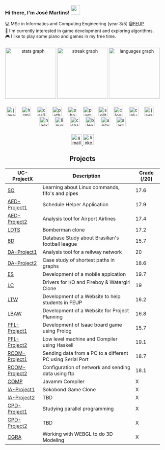 ### Hi there, I'm José Martins! <img src="https://raw.githubusercontent.com/MartinHeinz/MartinHeinz/master/wave.gif" width="30px">

<!--- Brief description ---> 
:computer: MSc in Informatics and Computing Engineering (year 3/5) [@FEUP](https://sigarra.up.pt/feup/pt/web_page.inicial) <br />
:telescope: I'm currently interested in game development and exploring algorithms. <br />
:video_game: I like to play some piano and games in my free time. <br />

###

<div align="center">
  <img src="https://github-readme-stats.vercel.app/api?username=ZeAntonioM&hide_title=true&hide_rank=true&show_icons=true&include_all_commits=true&count_private=true&disable_animations=false&theme=dracula&locale=en&hide_border=true" height="165" alt="stats graph"  />
  <img src="https://streak-stats.demolab.com?user=ZeAntonioM&locale=en&mode=weekly&theme=dracula&hide_border=true&border_radius=5" height="165" alt="streak graph"  />
  <img src="https://github-readme-stats.vercel.app/api/top-langs?username=ZeAntonioM&locale=en&hide_title=true&layout=compact&card_width=320&langs_count=6&theme=dracula&hide_border=true" height="165" alt="languages graph"  />
</div>

###

<div align="center">
  <img src="https://cdn.jsdelivr.net/gh/devicons/devicon/icons/javascript/javascript-original.svg" height="30" alt="javascript logo"  />
  <img width="12" />
  <img src="https://cdn.jsdelivr.net/gh/devicons/devicon/icons/html5/html5-original.svg" height="30" alt="html5 logo"  />
  <img width="12" />
  <img src="https://cdn.jsdelivr.net/gh/devicons/devicon/icons/css3/css3-original.svg" height="30" alt="css3 logo"  />
  <img width="12" />
  <img src="https://cdn.jsdelivr.net/gh/devicons/devicon/icons/python/python-original.svg" height="30" alt="python logo"  />
  <img width="12" />
  <img src="https://cdn.jsdelivr.net/gh/devicons/devicon/icons/php/php-original.svg" height="30" alt="php logo"  />
  <img width="12" />
  <img src="https://cdn.jsdelivr.net/gh/devicons/devicon/icons/postgresql/postgresql-original.svg" height="30" alt="postgresql logo"  />
  <img width="12" />
  <img src="https://cdn.jsdelivr.net/gh/devicons/devicon/icons/sqlite/sqlite-original.svg" height="30" alt="sqlite logo"  />
  <img width="12" />
  <img src="https://cdn.jsdelivr.net/gh/devicons/devicon/icons/c/c-original.svg" height="30" alt="c logo"  />
  <img width="12" />
  <img src="https://cdn.jsdelivr.net/gh/devicons/devicon/icons/cplusplus/cplusplus-original.svg" height="30" alt="cplusplus logo"  />
  <img width="12" />
  <img src="https://cdn.jsdelivr.net/gh/devicons/devicon/icons/java/java-original.svg" height="30" alt="java logo"  />
  <img width="12" />
  <img src="https://cdn.jsdelivr.net/gh/devicons/devicon/icons/haskell/haskell-original.svg" height="30" alt="haskell logo"  />
  <img width="12" />
  <img src="https://cdn.jsdelivr.net/gh/devicons/devicon/icons/linux/linux-original.svg" height="30" alt="linux logo"  />
  <img width="12" />
  <img src="https://cdn.jsdelivr.net/gh/devicons/devicon/icons/csharp/csharp-original.svg" height="30" alt="csharp logo"  />
  <img width="12" />
  <img src="https://cdn.simpleicons.org/blender/F5792A" height="30" alt="blender logo"  />
  <img width="12" />
  <img src="https://cdn.simpleicons.org/unity/FFFFFF" height="30" alt="unity logo"  />
  <img width="12" />
  <img src="https://cdn.jsdelivr.net/gh/devicons/devicon/icons/aarch64/aarch64-original.svg" height="30" alt="aarch64 logo"  />
</div>

###

<div align="center">
  <a href="joseapmartins2003@gmail.com" target="_blank">
    <img src="https://img.shields.io/static/v1?message=Gmail&logo=gmail&label=&color=D14836&logoColor=white&labelColor=&style=for-the-badge" height="35" alt="gmail logo"  />
  </a>
  <a href="https://www.linkedin.com/in/zeantoniom/" target="_blank">
    <img src="https://img.shields.io/static/v1?message=LinkedIn&logo=linkedin&label=&color=0077B5&logoColor=white&labelColor=&style=for-the-badge" height="35" alt="linkedin logo"  />
  </a>
</div>

<div align = "center" >

<h2 align = "center" >Projects</h2>
<p align = "center">

| UC-ProjectX   | Description                                                                                                                                          | Grade (/20) |
|---------------|------------------------------------------------------------------------------------------------------------------------------------------------------|-------------|
| [SO](https://github.com/ZeAntonioM/SOpeProject) | Learning about Linux commands, fifo's and pipes | 17.6 |
| [AED-Project1](https://github.com/ZeAntonioM/AED_project1) | Schedule Helper Application | 17.9 |
| [AED-Project2](https://github.com/ZeAntonioM/AED_project2) | Analysis tool for Airport Airlines | 17.4 |
| [LDTS](https://github.com/ZeAntonioM/LDTS-project) | Bomberman clone | 17.2 |
| [BD](https://github.com/ZeAntonioM/BD-Project) | Database Study about Brasilian's football league | 15.7 |
| [DA-Project1](https://github.com/ZeAntonioM/da-project1) | Analysis tool for a reilway network | 20 |
| [DA-Project2](https://github.com/ZeAntonioM/DA-Project2) | Case study of shortest paths in graphs | 18.6 |
| [ES](https://github.com/ZeAntonioM/ES-Project1) | Development of a mobile appication | 19.7 |
| [LC](https://github.com/ZeAntonioM/LCOM-Project) | Drivers for I/O and Fireboy & Watergirl Clone | 19 |
| [LTW](https://github.com/ZeAntonioM/LTW-Project) | Development of a Website to help students in FEUP | 16.2 |
| [LBAW](https://github.com/ZeAntonioM/LBAW-Project) | Development of a Website for Project Planning | 16.8 |
| [PFL-Project1](https://github.com/ZeAntonioM/pfl-project1) | Development of Isaac board game using Prolog | 15.7 |
| [PFL-Project2](https://github.com/ZeAntonioM/PFL-project2) | Low level machine and Compiler using Haskell | 19.1 |
| [RCOM-Project1](https://github.com/ZeAntonioM/Rcom-First_lab) | Sending data from a PC to a different PC using Serial Port | 18.7 |
| [RCOM-Project2](https://github.com/ZeAntonioM/RCOM-Lab2) | Configuration of network and sending data using ftp | 18.1 |
| [COMP]() | Javamm Compiler | X |
| [IA-Project1](https://github.com/ZeAntonioM/IA-project1) | Sokobond Game Clone | X |
| [IA-Project2]() | TBD | X |
| [CPD-Project1](https://github.com/ZeAntonioM/CPD/tree/main/assign1) | Studying parallel programming | X | 
| [CPD-Project2](https://github.com/ZeAntonioM/CPD/tree/main/assign2) | TBD | X |
| [CGRA]() | Working with WEBGL to do 3D Modeling | X |

</p>
</div>

